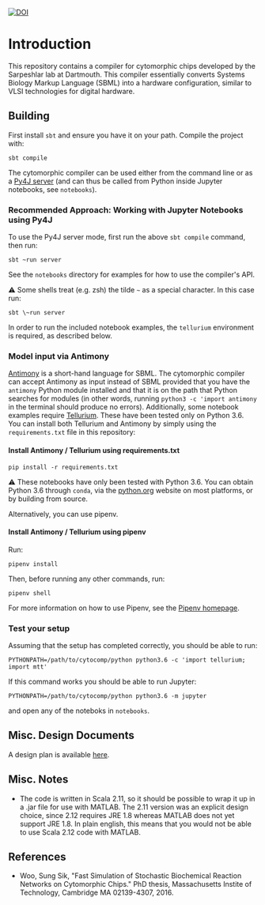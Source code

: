 [![DOI](https://zenodo.org/badge/263393844.svg)](https://zenodo.org/badge/latestdoi/263393844)

# Introduction

This repository contains a compiler for cytomorphic chips developed by the Sarpeshlar lab at Dartmouth. This compiler essentially converts Systems Biology Markup Language (SBML) into a hardware configuration, similar to VLSI technologies for digital hardware.

## Building

First install `sbt` and ensure you have it on your path. Compile the project with:

```
sbt compile
```

The cytomorphic compiler can be used either from the command line or as a [Py4J server](https://www.py4j.org/) (and can thus be called from Python inside Jupyter notebooks, see `notebooks`). 

### Recommended Approach: Working with Jupyter Notebooks using Py4J

To use the Py4J server mode, first run the above `sbt compile` command, then run:

```
sbt ~run server
```

See the `notebooks` directory for examples for how to use the compiler's API.

:warning: Some shells treat (e.g. zsh) the tilde `~` as a special character. In this case run:

```
sbt \~run server
```

In order to run the included notebook examples, the `tellurium` environment is required, as described below.

### Model input via Antimony

[Antimony](https://sourceforge.net/projects/antimony/) is a short-hand language for SBML. The cytomorphic compiler can accept Antimony as input instead of SBML provided that you have the `antimony` Python module installed and that it is on the path that Python searches for modules (in other words, running `python3 -c 'import antimony` in the terminal should produce no errors). Additionally, some notebook examples require [Tellurium](https://www.github.com/sys-bio/tellurium). These have been tested only on Python 3.6. You can install both Tellurium and Antimony by simply using the `requirements.txt` file in this repository:

#### Install Antimony / Tellurium using requirements.txt

```
pip install -r requirements.txt
```

:warning: These notebooks have only been tested with Python 3.6. You can obtain Python 3.6 through `conda`, via the [python.org](https://www.python.org/) website on most platforms, or by building from source.

Alternatively, you can use pipenv.

#### Install Antimony / Tellurium using pipenv

Run:

```
pipenv install
```

Then, before running any other commands, run:

```
pipenv shell
```

For more information on how to use Pipenv, see the [Pipenv homepage](https://pipenv.pypa.io/en/latest/).

### Test your setup

Assuming that the setup has completed correctly, you should be able to run:

```
PYTHONPATH=/path/to/cytocomp/python python3.6 -c 'import tellurium; import mtt'
```

If this command works you should be able to run Jupyter:

```
PYTHONPATH=/path/to/cytocomp/python python3.6 -m jupyter
```

and open any of the noteboks in `notebooks`.

## Misc. Design Documents

A design plan is available [here](https://docs.google.com/document/d/1Di-Arw7D3oA38utko94PaDOYi06F3X9ToWq-YKgw0DQ/edit?usp=sharing).

## Misc. Notes
* The code is written in Scala 2.11, so it should be possible to wrap it up in a .jar file for use with MATLAB. The 2.11 version was an explicit design choice, since 2.12 requires JRE 1.8 whereas MATLAB does not yet support JRE 1.8. In plain english, this means that you would not be able to use Scala 2.12 code with MATLAB.

## References
* Woo, Sung Sik, "Fast Simulation of Stochastic Biochemical Reaction Networks on Cytomorphic Chips." PhD thesis, Massachusetts Instite of Technology, Cambridge MA 02139-4307, 2016.
